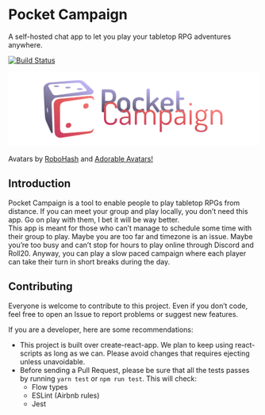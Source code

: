 # Pocket Campaign

A self-hosted chat app to let you play your tabletop RPG adventures anywhere.

[![Build Status](https://travis-ci.org/vNakamura/pocket-campaign.svg)](https://travis-ci.org/vNakamura/pocket-campaign)

![Pocket Campaign logo](./public/logo.png?raw=true)


Avatars by [RoboHash](https://robohash.org/) and [Adorable Avatars!](http://avatars.adorable.io/)

## Introduction
Pocket Campaign is a tool to enable people to play tabletop RPGs from distance.
If you can meet your group and play locally, you don’t need this app. Go on play with them, I bet it will be way better.  
This app is meant for those who can’t manage to schedule some time with their group to play. Maybe you are too far and timezone is an issue. Maybe you’re too busy and can’t stop for hours to play online through Discord and Roll20. Anyway, you can play a slow paced campaign where each player can take their turn in short breaks during the day.

## Contributing
Everyone is welcome to contribute to this project.  Even if you don’t code, feel free to open an Issue to report problems or suggest new features.

If you are a developer, here are  some recommendations:

* This project is built over create-react-app. We plan to keep using react-scripts as long as we can. Please avoid changes that requires ejecting unless unavoidable.
* Before sending a Pull Request, please be sure that all the tests passes by running `yarn test` or `npm run test`. This will check:
	* Flow types
	* ESLint (Airbnb rules)
	* Jest
